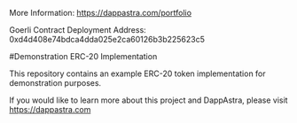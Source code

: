 More Information: https://dappastra.com/portfolio

Goerli Contract Deployment Address: 0xd4d408e74bdca4dda025e2ca60126b3b225623c5



#Demonstration ERC-20  Implementation

This repository contains an example ERC-20 token implementation for demonstration purposes.

If you would like to learn more about this project and DappAstra, please visit https://dappastra.com
